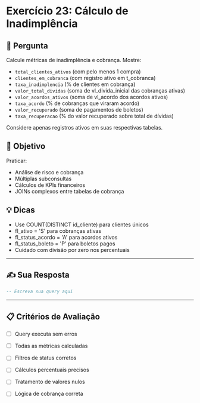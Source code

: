 # Exercício 23: Cálculo de Inadimplência

## 📝 Pergunta

Calcule métricas de inadimplência e cobrança. Mostre:

- `total_clientes_ativos` (com pelo menos 1 compra)
- `clientes_em_cobranca` (com registro ativo em t_cobranca)
- `taxa_inadimplencia` (% de clientes em cobrança)
- `valor_total_dividas` (soma de vl_divida_inicial das cobranças ativas)
- `valor_acordos_ativos` (soma de vl_acordo dos acordos ativos)
- `taxa_acordo` (% de cobranças que viraram acordo)
- `valor_recuperado` (soma de pagamentos de boletos)
- `taxa_recuperacao` (% do valor recuperado sobre total de dívidas)

Considere apenas registros ativos em suas respectivas tabelas.

## 🎯 Objetivo

Praticar:
- Análise de risco e cobrança
- Múltiplas subconsultas
- Cálculos de KPIs financeiros
- JOINs complexos entre tabelas de cobrança

## 💡 Dicas

- Use COUNT(DISTINCT id_cliente) para clientes únicos
- fl_ativo = 'S' para cobranças ativas
- fl_status_acordo = 'A' para acordos ativos
- fl_status_boleto = 'P' para boletos pagos
- Cuidado com divisão por zero nos percentuais

---

## ✍️ Sua Resposta

```sql
-- Escreva sua query aqui


```

---

## 📋 Critérios de Avaliação

- [ ] Query executa sem erros
- [ ] Todas as métricas calculadas
- [ ] Filtros de status corretos
- [ ] Cálculos percentuais precisos
- [ ] Tratamento de valores nulos
- [ ] Lógica de cobrança correta


